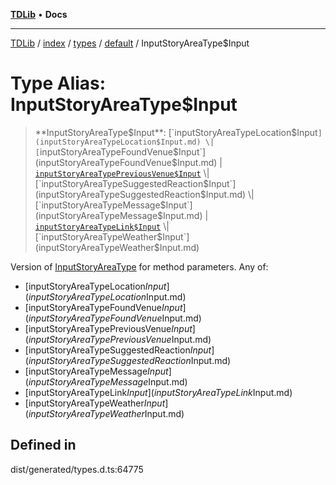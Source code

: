 [**TDLib**](../../../../../../README.md) • **Docs**

***

[TDLib](../../../../../../modules.md) / [index](../../../../../README.md) / [types](../../../README.md) / [default](../README.md) / InputStoryAreaType$Input

# Type Alias: InputStoryAreaType$Input

> **InputStoryAreaType$Input**: [`inputStoryAreaTypeLocation$Input`](inputStoryAreaTypeLocation$Input.md) \| [`inputStoryAreaTypeFoundVenue$Input`](inputStoryAreaTypeFoundVenue$Input.md) \| [`inputStoryAreaTypePreviousVenue$Input`](inputStoryAreaTypePreviousVenue$Input.md) \| [`inputStoryAreaTypeSuggestedReaction$Input`](inputStoryAreaTypeSuggestedReaction$Input.md) \| [`inputStoryAreaTypeMessage$Input`](inputStoryAreaTypeMessage$Input.md) \| [`inputStoryAreaTypeLink$Input`](inputStoryAreaTypeLink$Input.md) \| [`inputStoryAreaTypeWeather$Input`](inputStoryAreaTypeWeather$Input.md)

Version of [InputStoryAreaType](InputStoryAreaType.md) for method parameters.
Any of:
- [inputStoryAreaTypeLocation$Input](inputStoryAreaTypeLocation$Input.md)
- [inputStoryAreaTypeFoundVenue$Input](inputStoryAreaTypeFoundVenue$Input.md)
- [inputStoryAreaTypePreviousVenue$Input](inputStoryAreaTypePreviousVenue$Input.md)
- [inputStoryAreaTypeSuggestedReaction$Input](inputStoryAreaTypeSuggestedReaction$Input.md)
- [inputStoryAreaTypeMessage$Input](inputStoryAreaTypeMessage$Input.md)
- [inputStoryAreaTypeLink$Input](inputStoryAreaTypeLink$Input.md)
- [inputStoryAreaTypeWeather$Input](inputStoryAreaTypeWeather$Input.md)

## Defined in

dist/generated/types.d.ts:64775
